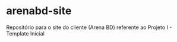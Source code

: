# arenabd-site
Repositório para o site do cliente (Arena BD) referente ao Projeto I - Template Inicial
